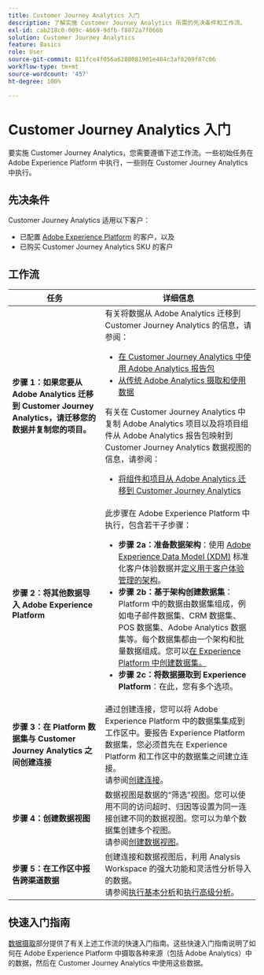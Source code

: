 ```yaml
---
title: Customer Journey Analytics 入门
description: 了解实施 Customer Journey Analytics 所需的先决条件和工作流。
exl-id: cab218c0-009c-4669-9dfb-f8872a7f066b
solution: Customer Journey Analytics
feature: Basics
role: User
source-git-commit: 811fce4f056a6280081901e484c3af8209f87c06
workflow-type: tm+mt
source-wordcount: '457'
ht-degree: 100%

---
```


# Customer Journey Analytics 入门

要实施 Customer Journey Analytics，您需要遵循下述工作流。一些初始任务在 Adobe Experience Platform 中执行，一些则在 Customer Journey Analytics 中执行。

## 先决条件

Customer Journey Analytics 适用以下客户：

* 已配置 [Adobe Experience Platform](https://www.adobe.com/cn/experience-platform.html) 的客户，以及
* 已购买 Customer Journey Analytics SKU 的客户

## 工作流

| 任务 | 详细信息 |
| --- | --- |
| **步骤 1：如果您要从 Adobe Analytics 迁移到 Customer Journey Analytics，请迁移您的数据并复制您的项目。** | 有关将数据从 Adobe Analytics 迁移到 Customer Journey Analytics 的信息，请参阅： <ul><li>[在 Customer Journey Analytics 中使用 Adobe Analytics 报告包](/help/getting-started/aa-vs-cja/aa-data-in-cja.md)</li><li>[从传统 Adobe Analytics 摄取和使用数据](../data-ingestion/analytics.md)</li></ul><p>有关在 Customer Journey Analytics 中复制 Adobe Analytics 项目以及将项目组件从 Adobe Analytics 报告包映射到 Customer Journey Analytics 数据视图的信息，请参阅：</p><ul><li>[将组件和项目从 Adobe Analytics 迁移到 Customer Journey Analytics](https://experienceleague.adobe.com/docs/analytics/admin/admin-tools/component-migration.html)</li></ul> |
| **步骤 2：将其他数据导入 Adobe Experience Platform** | 此步骤在 Adobe Experience Platform 中执行，包含若干子步骤：<ul><li>**步骤 2a：准备数据架构**：使用 [Adobe Experience Data Model (XDM)](https://experienceleague.adobe.com/docs/experience-platform/xdm/home.html?lang=zh-Hans) 标准化客户体验数据并[定义用于客户体验管理的架构](https://experienceleague.adobe.com/docs/experience-platform/xdm/tutorials/create-schema-ui.html?lang=zh-Hans)。</li><li>**步骤 2b：基于架构创建数据集**：Platform 中的数据由数据集组成，例如电子邮件数据集、CRM 数据集、POS 数据集、Adobe Analytics 数据集等。每个数据集都由一个架构和批量数据组成。您可以[在 Experience Platform 中创建数据集。](https://experienceleague.adobe.com/docs/platform-learn/getting-started-for-data-architects-and-data-engineers/create-datasets.html?lang=zh-Hans)</li><li>**步骤 2c：将数据摄取到 Experience Platform**：在此，您有多个选项。</li></ul> |
| **步骤 3：在 Platform 数据集与 Customer Journey Analytics 之间创建连接** | 通过创建连接，您可以将 Adobe Experience Platform 中的数据集集成到工作区中。要报告 Experience Platform 数据集，您必须首先在 Experience Platform 和工作区中的数据集之间建立连接。<br>请参阅[创建连接](/help/connections/create-connection.md)。 |
| **步骤 4：创建数据视图** | 数据视图是数据的“筛选”视图。您可以使用不同的访问超时、归因等设置为同一连接创建不同的数据视图。您可以为单个数据集创建多个视图。<br>请参阅[创建数据视图](/help/data-views/create-dataview.md)。 |
| **步骤 5：在工作区中报告跨渠道数据** | 创建连接和数据视图后，利用 Analysis Workspace 的强大功能和灵活性分析导入的数据。<br>请参阅[执行基本分析](/help/analysis-workspace/perform-basic-analysis.md)和[执行高级分析](/help/analysis-workspace/perform-adv-analysis.md)。 |

## 快速入门指南

[数据摄取](../data-ingestion/data-ingestion.md)部分提供了有关上述工作流的快速入门指南。这些快速入门指南说明了如何在 Adobe Experience Platform 中摄取各种来源（包括 Adobe Analytics）中的数据，然后在 Customer Journey Analytics 中使用这些数据。
